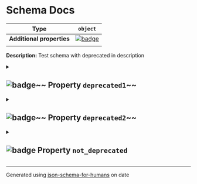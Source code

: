 # Schema Docs

| Type                      | `object`                                                                                                            |
| ------------------------- | ------------------------------------------------------------------------------------------------------------------- |
| **Additional properties** | [![badge](https://img.shields.io/badge/Any+type-allowed-green)](# "Additional Properties of any type are allowed.") |
|                           |                                                                                                                     |

**Description:** Test schema with deprecated in description

<details>
<summary>

## <a name="deprecated1"></a>![badge](https://img.shields.io/badge/Optional-yellow)~~ Property `deprecated1`~~  

</summary>
<blockquote>

| Type                      | `object`                                                                                                            |
| ------------------------- | ------------------------------------------------------------------------------------------------------------------- |
| **Deprecated**            | ![badge](https://img.shields.io/badge/Deprecated-red)                                                               |
| **Additional properties** | [![badge](https://img.shields.io/badge/Any+type-allowed-green)](# "Additional Properties of any type are allowed.") |
|                           |                                                                                                                     |

**Description:** [Deprecated]

</blockquote>
</details>

<details>
<summary>

## <a name="deprecated2"></a>![badge](https://img.shields.io/badge/Optional-yellow)~~ Property `deprecated2`~~  

</summary>
<blockquote>

| Type                      | `object`                                                                                                            |
| ------------------------- | ------------------------------------------------------------------------------------------------------------------- |
| **Deprecated**            | ![badge](https://img.shields.io/badge/Deprecated-red)                                                               |
| **Additional properties** | [![badge](https://img.shields.io/badge/Any+type-allowed-green)](# "Additional Properties of any type are allowed.") |
|                           |                                                                                                                     |

**Description:** [Deprecated - Use `not_deprecated` instead]

</blockquote>
</details>

<details>
<summary>

## <a name="not_deprecated"></a>![badge](https://img.shields.io/badge/Optional-yellow) Property `not_deprecated`  

</summary>
<blockquote>

| Type                      | `string`                                                                                                            |
| ------------------------- | ------------------------------------------------------------------------------------------------------------------- |
| **Additional properties** | [![badge](https://img.shields.io/badge/Any+type-allowed-green)](# "Additional Properties of any type are allowed.") |
|                           |                                                                                                                     |

</blockquote>
</details>

----------------------------------------------------------------------------------------------------------------------------
Generated using [json-schema-for-humans](https://github.com/coveooss/json-schema-for-humans) on date